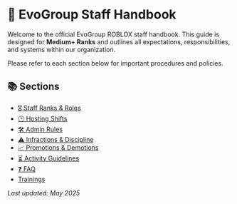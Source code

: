 # 📘 EvoGroup Staff Handbook

Welcome to the official EvoGroup ROBLOX staff handbook. This guide is designed for **Medium+ Ranks** and outlines all expectations, responsibilities, and systems within our organization.

Please refer to each section below for important procedures and policies.

## 📚 Sections

- [🎖️ Staff Ranks & Roles](ranks.md)
- [🕒 Hosting Shifts](shifts.md)
- [🛠️ Admin Rules](admin-rules.md)
- [⚠️ Infractions & Discipline](infractions.md)
- [📈 Promotions & Demotions](promotions.md)
- [⏳ Activity Guidelines](activity.md)
- [❓ FAQ](faq.md)
- [Trainings](trainings.md)

_Last updated: May 2025_
